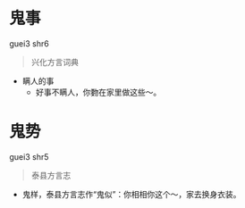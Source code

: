 # 鬼事
guei3 shr6
> 兴化方言词典
- 瞒人的事
  - 好事不瞒人，你覅在家里做这些～。

# 鬼势
guei3 shr5
> 泰县方言志
- 鬼样，泰县方言志作“鬼似”：你相相你这个～，家去换身衣装。
